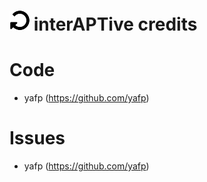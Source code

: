 ![logo](https://raw.githubusercontent.com/yafp/interAPTive/master/img/fa-repeat_32_0_000000_none.png) interAPTive credits
==========

# Code
- yafp (https://github.com/yafp)


# Issues
- yafp (https://github.com/yafp)
